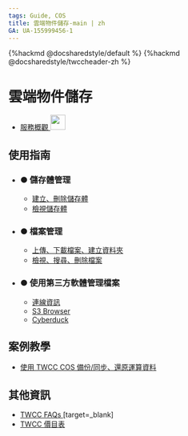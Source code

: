 ```yaml
---
tags: Guide, COS
title: 雲端物件儲存-main | zh
GA: UA-155999456-1
---
```


{%hackmd @docsharedstyle/default %}
{%hackmd @docsharedstyle/twccheader-zh %}

# 雲端物件儲存

- [服務概觀 <img src="https://cos.twcc.ai/SYS-MANUAL/uploads/upload_a798c7edb1b5032ecf92265a3150a7ec.png" width="30" heigh="30">](/@preview-twccdocs/cos-overview-zh)

使用指南 <i class="fa fa-book" aria-hidden="true"></i> 
---

- ### ● 儲存體管理
    - [建立、刪除儲存體](/@preview-twccdocs/guide-cos-create-delete-bucket-zh)
    - [檢視儲存體](/@preview-twccdocs/guide-cos-view-bucket-zh)
- ### ● 檔案管理
    - [上傳、下載檔案、建立資料夾](/@preview-twccdocs/guide-cos-upload-download-files-zh)
    - [檢視、搜尋、刪除檔案](/@preview-twccdocs/guide-cos-view-search-delete-files-zh)
- ### ● 使用第三方軟體管理檔案
    - [連線資訊](https://man.twcc.ai/@preview-twccdocs/guide-cos-connect-info-zh)
    - [S3 Browser](/@preview-twccdocs/guide-cos-s3browser-zh)
    - [Cyberduck](/@preview-twccdocs/guide-cos-cyberduck-zh)

<!-- 概念說明 <i class="fa fa-commenting-o" aria-hidden="true"></i>
--- -->

案例教學 <i class="fa fa-lightbulb-o" aria-hidden="true"></i> 
---

- [使用 TWCC COS 備份/同步、還原運算資料](https://man.twcc.ai/@twccdocs/cosbackup-zh)

其他資訊 <i class="fa fa-info-circle" aria-hidden="true"></i>
---

<!-- - [Release Notes]() -->
- [TWCC FAQs <i class="fa fa-question-circle" aria-hidden="true"></i>](https://man.twcc.ai/@twccdocs/faq-zh/https%3A%2F%2Fman.twcc.ai%2F%40twccdocs%2Ffaq-cos-zh)[target=_blank] 
- [TWCC 價目表 <i class="fa fa-th-list" aria-hidden="true"></i>](https://man.twcc.ai/@twccdocs/SJWlN3YDr#雲端物件儲存-Cloud-Object-Storage-COS) 